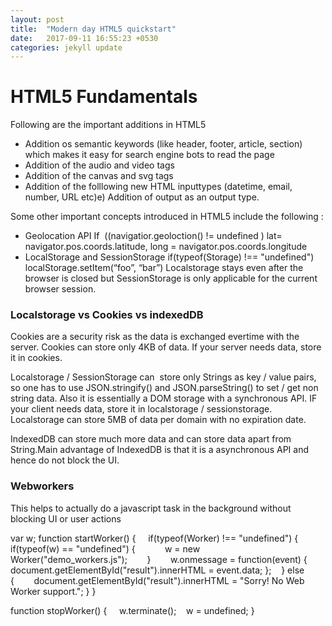 ```yaml
---
layout: post
title:  "Modern day HTML5 quickstart"
date:   2017-09-11 16:55:23 +0530
categories: jekyll update
---
```


# HTML5 Fundamentals

Following are the important additions in HTML5
* Addition os semantic keywords (like header, footer, article, section)  which makes it easy for search engine bots to read the page
* Addition of the audio and video tags 
* Addition of the canvas and svg tags
* Addition of the folllowing new HTML inputtypes (datetime, email, number, URL etc)e) Addition of output as an output type.


Some other important concepts introduced in HTML5 include the following :
* Geolocation API If  ((navigatior.geoloction() != undefined ) lat= navigator.pos.coords.latitude, long = navigator.pos.coords.longitude
* LocalStorage and SessionStorage if(typeof(Storage) !== "undefined") localStorage.setItem(“foo”, “bar”)
Localstorage stays even after the browser is closed but SessionStorage is only applicable for the current browser session.

### Localstorage vs Cookies vs indexedDB
Cookies are a security risk as the data is exchanged evertime with the server. Cookies can store only 4KB of data. If your server
needs data, store it in cookies. 

Localstorage / SessionStorage can  store only Strings as key / value pairs, so one has to 
use JSON.stringify() and JSON.parseString() to set / get non string data. Also it is essentially a DOM storage with a synchronous
API. IF your client needs data, store it in localstorage / sessionstorage. Localstorage can store 5MB of data per domain with 
no expiration date.

IndexedDB can store much more data and can store data apart from String.Main advantage of IndexedDB is that it is a asynchronous API and hence do not block the UI. 

### Webworkers

This helps to actually do a javascript task in the background without blocking UI or user actions

var w;
function startWorker() {
    if(typeof(Worker) !== "undefined") {
          if(typeof(w) == "undefined") {            
              w = new Worker("demo_workers.js");        
           }        
         w.onmessage = function(event) {
              document.getElementById("result").innerHTML = event.data;
           };    
         } else {        
              document.getElementById("result").innerHTML = "Sorry! No Web Worker support.";
        }
}


function stopWorker() {     
    w.terminate();    
    w = undefined;
  }

